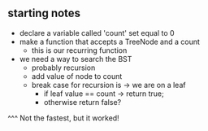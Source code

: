 ## starting notes
* declare a variable called 'count' set equal to 0
* make a function that accepts a TreeNode and a count
    * this is our recurring function
* we need a way to search the BST
    * probably recursion
    * add value of node to count
    * break case for recursion is -> we are on a leaf
        * if leaf value == count -> return true;
        * otherwise return false?

^^^ Not the fastest, but it worked!